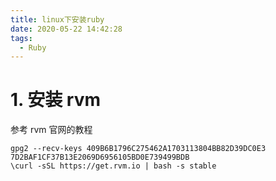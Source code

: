 ```yaml
---
title: linux下安装ruby
date: 2020-05-22 14:42:28
tags: 
  - Ruby
---
```


# 1. 安装 rvm
参考 rvm 官网的教程
~~~shell
gpg2 --recv-keys 409B6B1796C275462A1703113804BB82D39DC0E3 7D2BAF1CF37B13E2069D6956105BD0E739499BDB
\curl -sSL https://get.rvm.io | bash -s stable
~~~